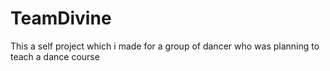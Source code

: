 # TeamDivine
This a self project which i made for a group of dancer who was planning to teach a dance course 
